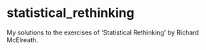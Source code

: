 # statistical_rethinking

My solutions to the exercises of 'Statistical Rethinking' by Richard McElreath.
